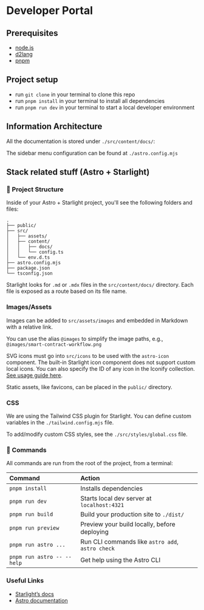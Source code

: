 # Developer Portal

## Prerequisites

- [node.js](https://nodejs.org/en)
- [d2lang](https://github.com/terrastruct/d2/blob/master/docs/INSTALL.md)
- [pnpm](https://pnpm.io)

## Project setup

- run `git clone` in your terminal to clone this repo
- run `pnpm install` in your terminal to install all dependencies
- run `pnpm run dev` in your terminal to start a local developer environment

## Information Architecture

All the documentation is stored under `./src/content/docs/`:

The sidebar menu configuration can be found at `./astro.config.mjs`

## Stack related stuff (Astro + Starlight)

### 🚀 Project Structure

Inside of your Astro + Starlight project, you'll see the following folders and files:

```
.
├── public/
├── src/
│   ├── assets/
│   ├── content/
│   │   ├── docs/
│   │   └── config.ts
│   └── env.d.ts
├── astro.config.mjs
├── package.json
└── tsconfig.json
```

Starlight looks for `.md` or `.mdx` files in the `src/content/docs/` directory. Each file is exposed as a route based on its file name.

### Images/Assets

Images can be added to `src/assets/images` and embedded in Markdown with a relative link.

You can use the alias `@images` to simplify the image paths, e.g., `@images/smart-contract-workflow.png`

SVG icons must go into `src/icons` to be used with the `astro-icon` component. The built-in Starlight icon component does not support custom local icons. You can also specify the ID of any icon in the Iconify collection. [See usage guide here](https://github.com/natemoo-re/astro-icon?tab=readme-ov-file#iconify-icons).

Static assets, like favicons, can be placed in the `public/` directory.

### CSS

We are using the Tailwind CSS plugin for Starlight. You can define custom variables in the `./tailwind.config.mjs` file.

To add/modify custom CSS styles, see the `./src/styles/global.css` file.

### 🧞 Commands

All commands are run from the root of the project, from a terminal:

| Command                    | Action                                           |
| :------------------------- | :----------------------------------------------- |
| `pnpm install`             | Installs dependencies                            |
| `pnpm run dev`             | Starts local dev server at `localhost:4321`      |
| `pnpm run build`           | Build your production site to `./dist/`          |
| `pnpm run preview`         | Preview your build locally, before deploying     |
| `pnpm run astro ...`       | Run CLI commands like `astro add`, `astro check` |
| `pnpm run astro -- --help` | Get help using the Astro CLI                     |

### Useful Links

- [Starlight’s docs](https://starlight.astro.build/)
- [Astro documentation](https://docs.astro.build)
